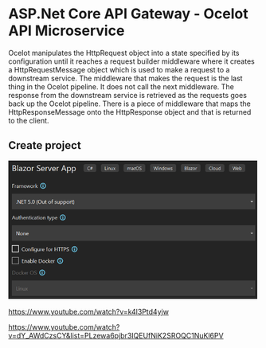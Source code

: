 # ASP.Net Core API Gateway - Ocelot API Microservice

Ocelot manipulates the HttpRequest object into a state specified by its configuration until it reaches a request builder middleware where it creates a HttpRequestMessage object which is used to make a request to a downstream service. The middleware that makes the request is the last thing in the Ocelot pipeline. It does not call the next middleware. The response from the downstream service is retrieved as the requests goes back up the Ocelot pipeline. There is a piece of middleware that maps the HttpResponseMessage onto the HttpResponse object and that is returned to the client.

## Create project

<img src="/pictures/create_project.png" title="create project"  width="500">


https://www.youtube.com/watch?v=k4l3Ptd4yjw

https://www.youtube.com/watch?v=dY_AWdCzsCY&list=PLzewa6pjbr3IQEUfNiK2SROQC1NuKl6PV
